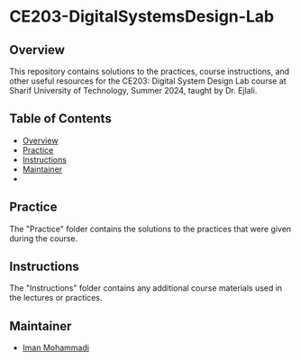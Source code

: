 # CE203-DigitalSystemsDesign-Lab

## Overview

This repository contains solutions to the practices, course instructions, and other useful resources for the CE203: Digital System Design Lab course at Sharif University of Technology, Summer 2024, taught by Dr. Ejlali.

## Table of Contents

- [Overview](#overview)
- [Practice](#practice)
- [Instructions](#instructions)
- [Maintainer](#Maintainer)
- 
## Practice

The "Practice" folder contains the solutions to the practices that were given during the course.

## Instructions

The "Instructions" folder contains any additional course materials used in the lectures or practices.

## Maintainer

- [Iman Mohammadi](https://github.com/Imanm02)
